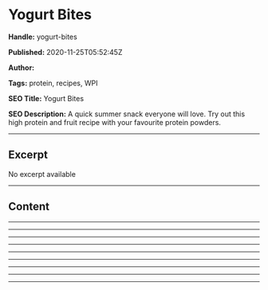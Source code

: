 # Yogurt Bites

**Handle:** yogurt-bites

**Published:** 2020-11-25T05:52:45Z

**Author:**  

**Tags:** protein, recipes, WPI

**SEO Title:** Yogurt Bites

**SEO Description:** A quick summer snack everyone will love. Try out this high protein and fruit recipe with your favourite protein powders.

---

## Excerpt

No excerpt available

---

## Content

---

---

---

---

---

---

---

---

---


